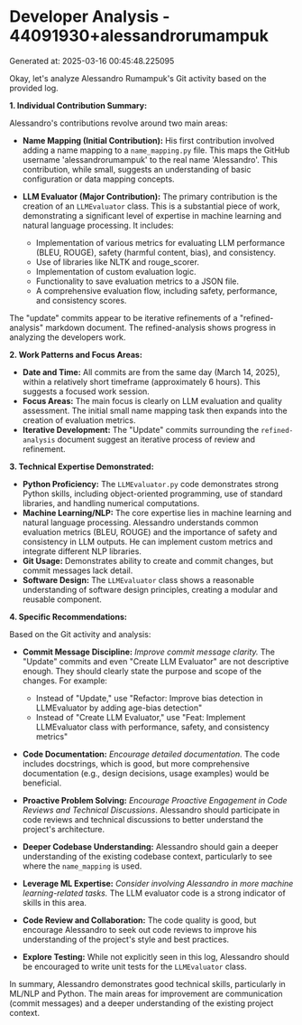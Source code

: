 # Developer Analysis - 44091930+alessandrorumampuk
Generated at: 2025-03-16 00:45:48.225095

Okay, let's analyze Alessandro Rumampuk's Git activity based on the provided log.

**1. Individual Contribution Summary:**

Alessandro's contributions revolve around two main areas:

*   **Name Mapping (Initial Contribution):**  His first contribution involved adding a name mapping to a `name_mapping.py` file.  This maps the GitHub username 'alessandrorumampuk' to the real name 'Alessandro'.  This contribution, while small, suggests an understanding of basic configuration or data mapping concepts.

*   **LLM Evaluator (Major Contribution):** The primary contribution is the creation of an `LLMEvaluator` class. This is a substantial piece of work, demonstrating a significant level of expertise in machine learning and natural language processing.  It includes:

    *   Implementation of various metrics for evaluating LLM performance (BLEU, ROUGE), safety (harmful content, bias), and consistency.
    *   Use of libraries like NLTK and rouge\_scorer.
    *   Implementation of custom evaluation logic.
    *   Functionality to save evaluation metrics to a JSON file.
    *   A comprehensive evaluation flow, including safety, performance, and consistency scores.

The "update" commits appear to be iterative refinements of a "refined-analysis" markdown document.  The refined-analysis shows progress in analyzing the developers work.

**2. Work Patterns and Focus Areas:**

*   **Date and Time:** All commits are from the same day (March 14, 2025), within a relatively short timeframe (approximately 6 hours). This suggests a focused work session.
*   **Focus Areas:** The main focus is clearly on LLM evaluation and quality assessment. The initial small name mapping task then expands into the creation of evaluation metrics.
*   **Iterative Development:**  The "Update" commits surrounding the `refined-analysis` document suggest an iterative process of review and refinement.

**3. Technical Expertise Demonstrated:**

*   **Python Proficiency:** The `LLMEvaluator.py` code demonstrates strong Python skills, including object-oriented programming, use of standard libraries, and handling numerical computations.
*   **Machine Learning/NLP:** The core expertise lies in machine learning and natural language processing. Alessandro understands common evaluation metrics (BLEU, ROUGE) and the importance of safety and consistency in LLM outputs. He can implement custom metrics and integrate different NLP libraries.
*   **Git Usage:** Demonstrates ability to create and commit changes, but commit messages lack detail.
*   **Software Design:** The `LLMEvaluator` class shows a reasonable understanding of software design principles, creating a modular and reusable component.

**4. Specific Recommendations:**

Based on the Git activity and analysis:

*   **Commit Message Discipline:**  *Improve commit message clarity.*  The "Update" commits and even "Create LLM Evaluator" are not descriptive enough. They should clearly state the purpose and scope of the changes.  For example:

    *   Instead of "Update," use "Refactor: Improve bias detection in LLMEvaluator by adding age-bias detection"
    *   Instead of "Create LLM Evaluator," use "Feat: Implement LLMEvaluator class with performance, safety, and consistency metrics"
*   **Code Documentation:** *Encourage detailed documentation.* The code includes docstrings, which is good, but more comprehensive documentation (e.g., design decisions, usage examples) would be beneficial.
*   **Proactive Problem Solving:** *Encourage Proactive Engagement in Code Reviews and Technical Discussions*. Alessandro should participate in code reviews and technical discussions to better understand the project's architecture.
*   **Deeper Codebase Understanding:** Alessandro should gain a deeper understanding of the existing codebase context, particularly to see where the `name_mapping` is used.
*   **Leverage ML Expertise:** *Consider involving Alessandro in more machine learning-related tasks.*  The LLM evaluator code is a strong indicator of skills in this area.
*   **Code Review and Collaboration:**  The code quality is good, but encourage Alessandro to seek out code reviews to improve his understanding of the project's style and best practices.
*   **Explore Testing:** While not explicitly seen in this log, Alessandro should be encouraged to write unit tests for the `LLMEvaluator` class.

In summary, Alessandro demonstrates good technical skills, particularly in ML/NLP and Python. The main areas for improvement are communication (commit messages) and a deeper understanding of the existing project context.
